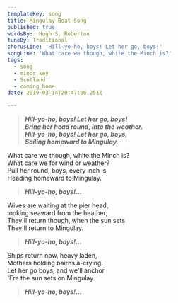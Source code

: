 ```yaml
---
templateKey: song
title: Mingulay Boat Song
published: true
wordsBy:  Hugh S. Roberton
tuneBy: Traditional
chorusLine: 'Hill-yo-ho, boys! Let her go, boys!'
songLine: 'What care we though, white the Minch is?'
tags:
  - song
  - minor_key
  - Scotland
  - coming_home
date: 2019-03-14T20:47:06.251Z

---
```

> ***Hill-yo-ho, boys! Let her go, boys!***\
> ***Bring her head round, into the weather.***\
> ***Hill-yo-ho, boys! Let her go, boys,***\
> ***Sailing homeward to Mingulay.***

What care we though, white the Minch is?\
What care we for wind or weather?\
Pull her round, boys, every inch is\
Heading homeward to Mingulay.

> ***Hill-yo-ho, boys!...***

Wives are waiting at the pier head,\
looking seaward from the heather;\
They'll return though, when the sun sets\
They'll return to Mingulay.

> ***Hill-yo-ho, boys!...***

Ships return now, heavy laden,\
Mothers holding bairns a-crying.\
Let her go boys, and we'll anchor\
'Ere the sun sets on Mingulay.

> ***Hill-yo-ho, boys!...***
